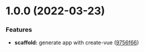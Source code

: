 # 1.0.0 (2022-03-23)

### Features

- **scaffold:** generate app with create-vue ([9756f66](https://github.com/Zecat/simple-vue-app/commit/9756f66e1e60449efebbf97d0ce8478a14d0ca11))
